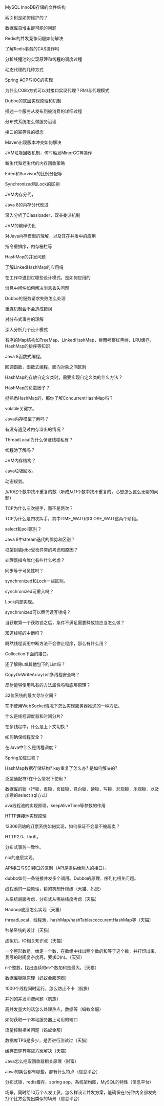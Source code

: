 MySQL InnoDB存储的文件结构

索引树是如何维护的？

数据库自增主键可能的问题

Redis的并发竞争问题如何解决

了解Redis事务的CAS操作吗

分析线程池的实现原理和线程的调度过程

动态代理的几种方式

Spring AOP与IOC的实现

为什么CGlib方式可以对接口实现代理？RMI与代理模式

Dubbo的底层实现原理和机制

描述一个服务从发布到被消费的详细过程

分布式系统怎么做服务治理

接口的幂等性的概念

Maven出现版本冲突如何解决

JVM垃圾回收机制，何时触发MinorGC等操作

新生代和老生代的内存回收策略

Eden和Survivor的比例分配等

Synchronized和Lock的区别

JVM内存分代，

Java 8的内存分代改进

深入分析了Classloader，双亲委派机制

JVM的编译优化

对Java内存模型的理解，以及其在并发中的应用

指令重排序，内存栅栏等

HashMap的并发问题

了解LinkedHashMap的应用吗

在工作中遇到过哪些设计模式，是如何应用的

消息中间件如何解决消息丢失问题

Dubbo的服务请求失败怎么处理

重连机制会不会造成错误

对分布式事务的理解

深入分析几个设计模式

有序的Map结构如TreeMap、LinkedHashMap，继而考察红黑树，LRU缓存，HashMap的排序等知识 

Java 8函数式编程。

回调函数，函数式编程，面向对象之间区别

HashMap的存放自定义类时，需要实现自定义类的什么方法？

HashMap的负载因子？

挺熟悉HashMap的，那你了解ConcurrentHashMap吗？

volatile关键字。

Java内存模型了解吗？

有没有遇见过内存溢出的情况？

ThreadLocal为什么保证线程私有？

线程池了解吗？

JVM内存结构？

Java垃圾回收。

动态规划。

从10亿个数中找不重复的数（听成从11个数中找不重复的，心想怎么这么无聊的问题）

TCP为什么三次握手，而不是两次？

TCP为什么是四次挥手，其中TIME_WAIT和CLOSE_WAIT这两个阶段。

select和poll区别？

Java 8中stream迭代的优势和区别？

框架封装jdbc受检异常的考虑和原因？

处理器指令优化有些什么考虑？

同步等于可见性吗？

synchronized和Lock一些区别。

synchronized可重入吗？

Lock内部实现。

synchronized可以替代读写锁吗？

当获取第一个获取锁之后，条件不满足需要释放锁应当怎么做？

知道线程的中断吗？

既然线程调用中断方法不会停止程序，那么有什么用？

Collection下面的接口。

还了解除util其他包下的List吗？

CopyOnWriteArrayList多线程安全吗？

反射能够使用私有的方法属性吗和底层原理？

32位系统的最大寻址空间？

在不使用WebSocket情况下怎么实现服务器推送的一种方法。

什么是线程调度器和时间分片?

在多线程中，什么是上下文切换？

如何确保线程安全？

在Java中什么是线程调度？

Spring加载过程？

HashMap数据存储结构? key重复了怎么办? 是如何解决的?

泛型通配符?在什么情况下使用？

数据库的锁（行锁，表锁，页级锁，意向锁，读锁，写锁，悲观锁，乐观锁，以及加锁的select sql方式）

ava线程池的实现原理，keepAliveTime等参数的作用

HTTP连接池实现原理

12306网站的订票系统如何实现，如何保证不会票不被超卖？

HTTP2.0、thrift。

分布式事务一致性。

nio的底层实现。

API接口与SDI接口的区别（API是提供给别人的接口）。

dubbo如何一条链接并发多个调用。Dubbo的原理，序列化相关问题。

线程池的一些原理，锁的机制升降级（天猫、蚂蚁）

从系统层面考虑，分布式从哪些纬度考虑（天猫）

Hadoop底层怎么实现（天猫）

threadLocal，线程池，hashMap/hashTable/coccurentHashMap等（天猫）

秒杀系统的设计（天猫）

虚拟机，IO相关知识点（天猫）

一个整形数组，给定一个数，在数组中找出两个数的和等于这个数，并打印出来，我写的时间复杂度高，要求O(n)。（天猫）

n个整数，找出连续的m个数加和是最大。（天猫）

数据库锁隐原理（蚂蚁金服网商）

1000个线程同时运行，怎么防止不卡（航旅）

并列的并发消费问题（航旅）

高并发量大的话怎么处理热点，数据等（蚂蚁金服）

如何获取一个本地服务器上可用的端口

流量控制相关问题（蚂蚁金服）

数据库TPS是多少，是否进行测试过（天猫）

缓存击穿有哪些方案解决（天猫）

Java怎么挖取回收器相关原理（财富）

Java的集合都有哪些，都有什么特点（信息平台）

分布式锁，redis缓存，spring aop，系统架构图，MySQL的特性（信息平台）

场景，同时给10万个人发工资，怎么样设计并发方案，能确保在1分钟内全部发完 打个比方会提出类似的场景（信息平台）

